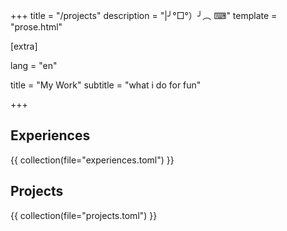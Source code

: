+++
title = "/projects"
description = "|╯°□°）╯︵ ⌨"
template = "prose.html"

[extra]

lang = "en"

title = "My Work"
subtitle = "what i do for fun"

+++

## Experiences
{{ collection(file="experiences.toml") }}

## Projects
{{ collection(file="projects.toml") }}